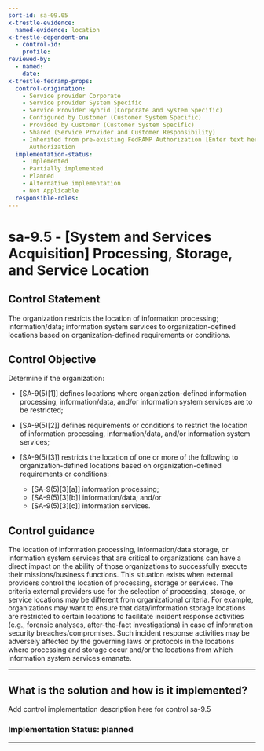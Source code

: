```yaml
---
sort-id: sa-09.05
x-trestle-evidence:
  named-evidence: location
x-trestle-dependent-on:
  - control-id:
    profile:
reviewed-by:
  - named:
    date:
x-trestle-fedramp-props:
  control-origination:
    - Service provider Corporate
    - Service provider System Specific
    - Service Provider Hybrid (Corporate and System Specific)
    - Configured by Customer (Customer System Specific)
    - Provided by Customer (Customer System Specific)
    - Shared (Service Provider and Customer Responsibility)
    - Inherited from pre-existing FedRAMP Authorization [Enter text here], Date of
      Authorization
  implementation-status:
    - Implemented
    - Partially implemented
    - Planned
    - Alternative implementation
    - Not Applicable
  responsible-roles:
---
```


# sa-9.5 - \[System and Services Acquisition\] Processing, Storage, and Service Location

## Control Statement

The organization restricts the location of information processing; information/data; information system services to organization-defined locations based on organization-defined requirements or conditions.

## Control Objective

Determine if the organization:

- \[SA-9(5)[1]\] defines locations where organization-defined information processing, information/data, and/or information system services are to be restricted;

- \[SA-9(5)[2]\] defines requirements or conditions to restrict the location of information processing, information/data, and/or information system services;

- \[SA-9(5)[3]\] restricts the location of one or more of the following to organization-defined locations based on organization-defined requirements or conditions:

  - \[SA-9(5)[3][a]\] information processing;
  - \[SA-9(5)[3][b]\] information/data; and/or
  - \[SA-9(5)[3][c]\] information services.

## Control guidance

The location of information processing, information/data storage, or information system services that are critical to organizations can have a direct impact on the ability of those organizations to successfully execute their missions/business functions. This situation exists when external providers control the location of processing, storage or services. The criteria external providers use for the selection of processing, storage, or service locations may be different from organizational criteria. For example, organizations may want to ensure that data/information storage locations are restricted to certain locations to facilitate incident response activities (e.g., forensic analyses, after-the-fact investigations) in case of information security breaches/compromises. Such incident response activities may be adversely affected by the governing laws or protocols in the locations where processing and storage occur and/or the locations from which information system services emanate.

______________________________________________________________________

## What is the solution and how is it implemented?

Add control implementation description here for control sa-9.5

### Implementation Status: planned

______________________________________________________________________
